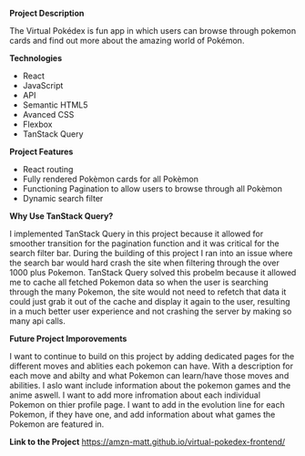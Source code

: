 **Project Description**

The Virtual Pokédex is fun app in which users can browse through pokemon cards and find out more about the amazing world of Pokémon.

**Technologies**

- React
- JavaScript
- API
- Semantic HTML5
- Avanced CSS
- Flexbox
- TanStack Query

**Project Features**

- React routing
- Fully rendered Pokèmon cards for all Pokèmon
- Functioning Pagination to allow users to browse through all Pokèmon
- Dynamic search filter

**Why Use TanStack Query?**

I implemented TanStack Query in this project because it allowed for smoother transition for the pagination function and it was critical for the search filter bar. During the building of this project I ran into an issue where the search bar would hard crash the site when filtering through the over 1000 plus Pokemon. TanStack Query solved this probelm because it allowed me to cache all fetched Pokemon data so when the user is searching through the many Pokemon, the site would not need to refetch that data it could just grab it out of the cache and display it again to the user, resulting in a much better user experience and not crashing the server by making so many api calls.

**Future Project Imporovements**

I want to continue to build on this project by adding dedicated pages for the different moves and ablities each pokemon can have. With a description for each move and abilty and what Pokemon can learn/have those moves and abilities. I aslo want include information about the pokemon games and the anime aswell. I want to add more infromation about each individual Pokemon on thier profile page. I want to add in the evolution line for each Pokemon, if they have one, and add information about what games the Pokemon are featured in.

**Link to the Project**
https://amzn-matt.github.io/virtual-pokedex-frontend/
